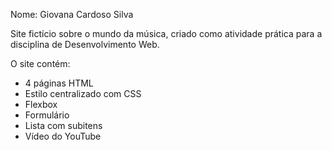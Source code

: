 
Nome: Giovana Cardoso Silva

 Site fictício sobre o mundo da música, criado como atividade prática para a disciplina de Desenvolvimento Web.

O site contém:
- 4 páginas HTML
- Estilo centralizado com CSS
- Flexbox
- Formulário
- Lista com subitens
- Vídeo do YouTube
